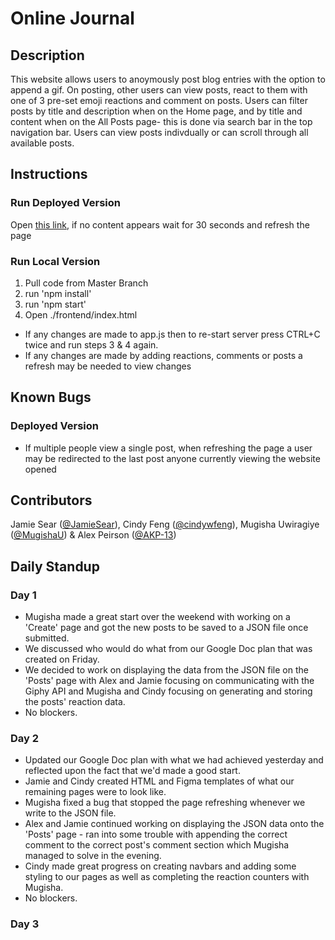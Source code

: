 # Online Journal

## Description

This website allows users to anoymously post blog entries with the option to append a gif.
On posting, other users can view posts, react to them with one of 3 pre-set emoji reactions and comment on posts.
Users can filter posts by title and description when on the Home page, and by title and content when on the All Posts page- this is done via search bar in the top navigation bar. Users can view posts indivdually or can scroll through all available posts.

## Instructions

### Run Deployed Version

Open [this link](https://majc-blogs.netlify.app/), if no content appears wait for 30 seconds and refresh the page

### Run Local Version

1. Pull code from Master Branch
2. run 'npm install'
3. run 'npm start'
4. Open ./frontend/index.html

- If any changes are made to app.js then to re-start server press CTRL+C twice and run steps 3 & 4 again.
- If any changes are made by adding reactions, comments or posts a refresh may be needed to view changes

## Known Bugs

### Deployed Version

- If multiple people view a single post, when refreshing the page a user may be redirected to the last post anyone currently viewing the website opened

## Contributors

Jamie Sear ([@JamieSear](https://github.com/JamieSear)), Cindy Feng ([@cindywfeng](https://github.com/cindywfeng)), Mugisha Uwiragiye ([@MugishaU](https://github.com/MugishaU)) & Alex Peirson ([@AKP-13](https://github.com/AKP-13))

## Daily Standup

### Day 1

- Mugisha made a great start over the weekend with working on a 'Create' page and got the new posts to be saved to a JSON file once submitted.
- We discussed who would do what from our Google Doc plan that was created on Friday.
- We decided to work on displaying the data from the JSON file on the 'Posts' page with Alex and Jamie focusing on communicating with the Giphy API and Mugisha and Cindy focusing on generating and storing the posts' reaction data.
- No blockers.

### Day 2

- Updated our Google Doc plan with what we had achieved yesterday and reflected upon the fact that we'd made a good start.
- Jamie and Cindy created HTML and Figma templates of what our remaining pages were to look like.
- Mugisha fixed a bug that stopped the page refreshing whenever we write to the JSON file.
- Alex and Jamie continued working on displaying the JSON data onto the 'Posts' page - ran into some trouble with appending the correct comment to the correct post's comment section which Mugisha managed to solve in the evening.
- Cindy made great progress on creating navbars and adding some styling to our pages as well as completing the reaction counters with Mugisha.
- No blockers.

### Day 3
